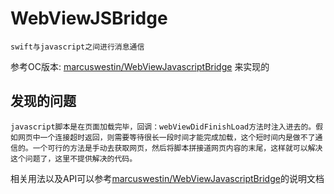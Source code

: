 # WebViewJSBridge


	swift与javascript之间进行消息通信
	
参考OC版本: [marcuswestin/WebViewJavascriptBridge](https://github.com/marcuswestin/WebViewJavascriptBridge) 来实现的

## 发现的问题

	javascript脚本是在页面加载完毕，回调：webViewDidFinishLoad方法时注入进去的。假如网页中一个连接超时返回，则需要等待很长一段时间才能完成加载，这个短时间内是做不了通信的。一个可行的方法是手动去获取网页，然后将脚本拼接道网页内容的末尾，这样就可以解决这个问题了，这里不提供解决的代码。
	
相关用法以及API可以参考[marcuswestin/WebViewJavascriptBridge](https://github.com/marcuswestin/WebViewJavascriptBridge)的说明文档
